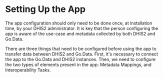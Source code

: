 # Setting Up the App

The app configuration should only need to be done once, at installation time, by your DHIS2 administrator. It is key that the person configuring the app is aware of the use-case and metadata collected by both DHIS2 and Go.Data.

There are three things that need to be configured before using the app to transfer data between DHIS2 and Go.Data. First, it's necessary to connect the app to the Go.Data and DHIS2 instances. Then, we need to configure the two types of elements present in the app: Metadata Mappings, and Interoperability Tasks.
